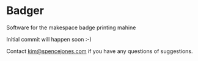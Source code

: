 Badger
======

Software for the makespace badge printing mahine

Initial commit will happen soon :-)

Contact kim@spencejones.com if you have any questions of suggestions.
